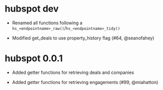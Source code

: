 # hubspot dev

* Renamed all functions following a `hs_<endpointname>_raw()`/`hs_<endpointname>_tidy()`

* Modified get_deals to use property_history flag (#64, @seanofahey)

# hubspot 0.0.1

* Added getter functions for retrieving deals and companies

* Added getter functions for retrieving engagements (#99, @miahatton)
